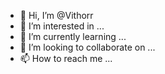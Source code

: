 - 👋 Hi, I’m @Vithorr
- 👀 I’m interested in ...
- 🌱 I’m currently learning ...
- 💞️ I’m looking to collaborate on ...
- 📫 How to reach me ...

<!---
Vithorr/Vithorr is a ✨ special ✨ repository because its `README.md` (this file) appears on your GitHub profile.
You can click the Preview link to take a look at your changes.
--->
